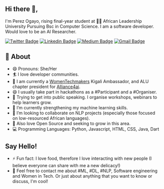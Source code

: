 
## Hi there 👋,           
I'm Perez Ogayo, rising final-year student at 👨‍💻 African Leadership University Pursuing Bsc in Computer Science.  I am a software developer. Would love to be an AI Researcher. 

[![Twitter Badge](https://img.shields.io/badge/-@a_ogayo-1ca0f1?style=flat-square&labelColor=1ca0f1&logo=twitter&logoColor=white&link=https://twitter.com/a_ogayo)](https://twitter.com/a_ogayo) [![Linkedin Badge](https://img.shields.io/badge/-peresogayo-blue?style=flat-square&logo=Linkedin&logoColor=white&link=https://www.linkedin.com/in/peresogayo/)](https://www.linkedin.com/in/peresogayo/) [![Medium Badge](https://img.shields.io/badge/-@perezogayo-03a57a?style=flat-square&labelColor=000000&logo=Medium&link=https://medium.com/@perezogayo/)](https://medium.com/@perezogayo)
[![Gmail Badge](https://img.shields.io/badge/-perezogayo@gmail.com-c14438?style=flat-square&logo=Gmail&logoColor=white&link=mailto:perezogayo@gmail.com)](mailto:perezogayo@gmail.com)


## 🧐 About
- 😄 Pronouns: She/Her
- 🏄‍ I love developer communities.
- 🔭 I am currently a [WomenTechmakers](https://www.womentechmakers.com/ambassadors) Kigali Ambassador,  and ALU chapter president for [Alliance4ai](https://www.alliance4ai.org/).
- 😄 I usually take part in hackathons as a #Participant and a #Organiser.
- 🌱 Trying to get into public speaking. I organise workshops, webinars to help learners grow.
- 🌱 I’m currently strengthening my machine learning skills.
- 👯 I’m looking to collaborate on NLP projects (especially those focused on low-resourced African languages).
- 🌱 Also love Open Source and seeking to grow in this area.
- 💻 Programming Languages: Python, Javascript, HTML, CSS, Java, Dart

## Say Hello!
- ⚡ Fun fact: I love food, therefore I love interacting with new people (I believe everyone can share with me a new delicacy!)
- 💬 Feel free to contact me about #ML, #DL, #NLP, Software engineering and Women in Tech. Or just about anything that you want to know or discuss, I'm cool!

